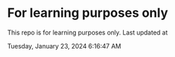 # For learning purposes only
This repo is for learning purposes only.
Last updated at

Tuesday, January 23, 2024 6:16:47 AM

